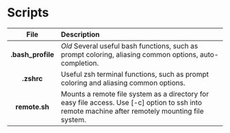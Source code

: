 # Scripts

| File | Description |
|:----:|:------------|
|**.bash_profile**|*Old* Several useful bash functions, such as prompt coloring, aliasing common options, auto-completion. |
|**.zshrc**|Useful zsh terminal functions, such as prompt coloring and aliasing common options.|
|**remote.sh**|Mounts a remote file system as a directory for easy file access. Use [-c] option to ssh into remote machine after remotely mounting file system.|